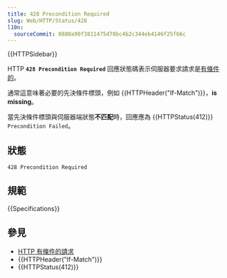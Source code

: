 ```yaml
---
title: 428 Precondition Required
slug: Web/HTTP/Status/428
l10n:
  sourceCommit: 0880a90f3811475d78bc4b2c344eb4146f25f66c
---
```


{{HTTPSidebar}}

HTTP **`428 Precondition Required`** 回應狀態碼表示伺服器要求請求是[有條件的](/zh-TW/docs/Web/HTTP/Conditional_requests)。

通常這意味著必要的先決條件標頭，例如 {{HTTPHeader("If-Match")}}，**is missing**。

當先決條件標頭與伺服器端狀態**不匹配**時，回應應為 {{HTTPStatus(412)}} `Precondition Failed`。

## 狀態

```http
428 Precondition Required
```

## 規範

{{Specifications}}

## 參見

- [HTTP 有條件的請求](/zh-TW/docs/Web/HTTP/Conditional_requests)
- {{HTTPHeader("If-Match")}}
- {{HTTPStatus(412)}}

